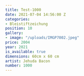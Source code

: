 ```yaml
---
title: Test-1000
date: 2021-07-04 14:56:00 Z
categories:
- Bleistiftzeichung
position: 10
gallery:
- image: "/uploads/IMGP7002.jpeg"
price: 2004
year: 2021
is_available: true
dimensions: 60cm x 60 cm
artist: Jehuda Bacon
number: 1000
---
```


